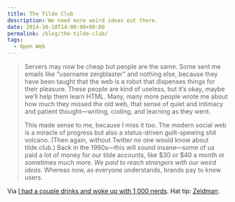 ```yaml
---
title: The Tilde Club
description: We need more weird ideas out there.
date: 2014-10-10T14:00:00+00:00
permalink: /blog/the-tilde-club/
tags:
  - Open Web
---
```


> Servers may now be cheap but people are the same. Some sent me emails like “username zergblaster” and nothing else, because they have been taught that the web is a robot that dispenses things for their pleasure. These people are kind of useless, but it’s okay, maybe we’ll help them learn HTML. Many, many more people wrote me about how much they missed the old web, that sense of quiet and intimacy and patient thought—writing, coding, and learning as they went.
>
> This made sense to me, because I miss it too. The modern social web is a miracle of progress but also a status-driven guilt-spewing shit volcano. (Then again, without Twitter no one would know about tilde.club.) Back in the 1990s—this will sound insane—some of us paid a lot of money for our tilde accounts, like $30 or $40 a month or sometimes much more. _We paid to reach strangers with our weird ideas._ Whereas now, as everyone understands, brands pay to know users.

Via [I had a couple drinks and woke up with 1,000 nerds](https://medium.com/message/tilde-club-i-had-a-couple-drinks-and-woke-up-with-1-000-nerds-a8904f0a2ebf). Hat tip: [Zeldman](http://www.zeldman.com/2014/10/09/1000-nerds/).
